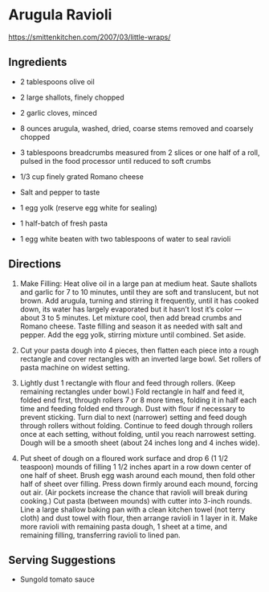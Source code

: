 # Arugula Ravioli
https://smittenkitchen.com/2007/03/little-wraps/

## Ingredients

- 2 tablespoons olive oil
- 2 large shallots, finely chopped
- 2 garlic cloves, minced
- 8 ounces arugula, washed, dried, coarse stems removed and coarsely chopped
- 3 tablespoons breadcrumbs measured from 2 slices or one half of a roll, pulsed in the food processor until reduced to soft crumbs
- 1/3 cup finely grated Romano cheese
- Salt and pepper to taste
- 1 egg yolk (reserve egg white for sealing)

- 1 half-batch of fresh pasta
- 1 egg white beaten with two tablespoons of water to seal ravioli

## Directions

1. Make Filling: Heat olive oil in a large pan at medium heat. Saute shallots and garlic for 7 to 10 minutes, until they are soft and translucent, but not brown. Add arugula, turning and stirring it frequently, until it has cooked down, its water has largely evaporated but it hasn’t lost it’s color — about 3 to 5 minutes. Let mixture cool, then add bread crumbs and Romano cheese. Taste filling and season it as needed with salt and pepper. Add the egg yolk, stirring mixture until combined. Set aside.

2. Cut your pasta dough into 4 pieces, then flatten each piece into a rough rectangle and cover rectangles with an inverted large bowl. Set rollers of pasta machine on widest setting.

3. Lightly dust 1 rectangle with flour and feed through rollers. (Keep remaining rectangles under bowl.) Fold rectangle in half and feed it, folded end first, through rollers 7 or 8 more times, folding it in half each time and feeding folded end through. Dust with flour if necessary to prevent sticking. Turn dial to next (narrower) setting and feed dough through rollers without folding. Continue to feed dough through rollers once at each setting, without folding, until you reach narrowest setting. Dough will be a smooth sheet (about 24 inches long and 4 inches wide).

4. Put sheet of dough on a floured work surface and drop 6 (1 1/2 teaspoon) mounds of filling 1 1/2 inches apart in a row down center of one half of sheet. Brush egg wash around each mound, then fold other half of sheet over filling. Press down firmly around each mound, forcing out air. (Air pockets increase the chance that ravioli will break during cooking.) Cut pasta (between mounds) with cutter into 3-inch rounds. Line a large shallow baking pan with a clean kitchen towel (not terry cloth) and dust towel with flour, then arrange ravioli in 1 layer in it. Make more ravioli with remaining pasta dough, 1 sheet at a time, and remaining filling, transferring ravioli to lined pan.

## Serving Suggestions
- Sungold tomato sauce